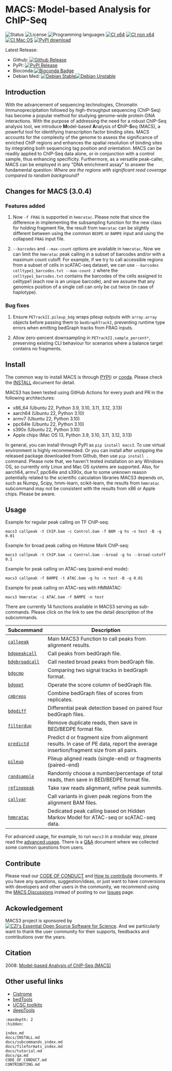# MACS: Model-based Analysis for ChIP-Seq

![Status](https://img.shields.io/pypi/status/macs3.svg) ![License](https://img.shields.io/github/license/macs3-project/MACS) ![Programming languages](https://img.shields.io/github/languages/top/macs3-project/MACS) [![CI x64](https://github.com/macs3-project/MACS/actions/workflows/build-and-test-MACS3-x64.yml/badge.svg)](https://github.com/macs3-project/MACS/actions/workflows/build-and-test-MACS3-x64.yml) [![CI non x64](https://github.com/macs3-project/MACS/actions/workflows/build-and-test-MACS3-non-x64.yml/badge.svg)](https://github.com/macs3-project/MACS/actions/workflows/build-and-test-MACS3-non-x64.yml) [![CI Mac OS](https://github.com/macs3-project/MACS/actions/workflows/build-and-test-MACS3-macos.yml/badge.svg)](https://github.com/macs3-project/MACS/actions/workflows/build-and-test-MACS3-macos.yml) [![PyPI download](https://img.shields.io/pypi/dm/macs3?label=pypi%20downloads)](https://pypistats.org/packages/macs3)

Latest Release:
* Github: [![Github Release](https://img.shields.io/github/v/release/macs3-project/MACS)](https://github.com/macs3-project/MACS/releases)
* PyPI: [![PyPI Release](https://img.shields.io/pypi/v/macs3.svg)](https://pypi.org/project/MACS3/)
* Bioconda:[![Bioconda Badge](https://anaconda.org/bioconda/macs3/badges/version.svg)](https://anaconda.org/bioconda/macs3)
* Debian Med: [![Debian Stable](https://img.shields.io/debian/v/macs/stable?label=debian%20stable)](https://packages.debian.org/stable/macs)[![Debian Unstable](https://img.shields.io/debian/v/macs/sid?label=debian%20sid)](https://packages.debian.org/sid/macs3)

## Introduction

With the advancement of sequencing technologies, Chromatin
Immunoprecipitation followed by high-throughput sequencing (ChIP-Seq)
has become a popular method for studying genome-wide protein-DNA
interactions. With the purpose of addressing the need for a robust
ChIP-Seq analysis tool, we introduce **M**odel-based **A**nalysis of
**C**hIP-**S**eq (MACS), a powerful tool for identifying transcription
factor binding sites. MACS accounts for the complexity of the genome
to assess the significance of enriched ChIP regions and enhances the
spatial resolution of binding sites by integrating both sequencing tag
position and orientation. MACS can be readily applied to ChIP-Seq data
alone, or in conjunction with a control sample, thus enhancing
specificity. Furthermore, as a versatile peak-caller, MACS can be
employed in any "DNA enrichment assay" to answer the fundamental
question: *Where are the regions with significant read coverage
compared to random background?*

## Changes for MACS (3.0.4) 

### Features added

1) Now `-f FRAG` is supported in `hmmratac`. Please note that since
the difference in implementing the subsampling function for the new
class for holding fragment file, the result from `hmmratac` can be
slightly different between using the common `BEDPE` or `BAMPE` input
and using the collapsed `FRAG` input file.

2) `--barcodes` and `--max-count` options are available in
`hmmratac`. Now we can limit the `hmmratac` peak calling in a subset
of barcodes and/or with a maximum count cutoff. For example, if we try
to call accessible regions from a subset of cells in scATAC-seq
dataset, we can use `--barcodes celltype1_barcodes.txt --max-count 2`
where the `celltype1_barcodes.txt` contains the barcodes of the cells
assigned to celltype1 (each row is an unique barcode), and we assume
that any genomics position of a single cell can only be cut twice (in
case of haplotype).

### Bug fixes

1) Ensure `PETrackII.pileup_bdg` wraps pileup outputs with
`array.array` objects before passing them to `bedGraphTrackI`,
preventing runtime type errors when emitting bedGraph tracks from FRAG
inputs.

2) Allow zero-percent downsampling in `PETrackII.sample_percent*`,
preserving existing CLI behaviour for scenarios where a balance target
contains no fragments.

## Install

The common way to install MACS is through
[PYPI](https://pypi.org/project/macs3/)) or
[conda](https://anaconda.org/macs3/macs3). Please check the
[INSTALL](docs/INSTALL.md) document for detail.

MACS3 has been tested using GitHub Actions for every push and PR in
the following architectures:

 * x86_64 (Ubuntu 22, Python 3.9, 3.10, 3.11, 3.12, 3.13)
 * aarch64 (Ubuntu 22, Python 3.10)
 * armv7 (Ubuntu 22, Python 3.10)
 * ppc64le (Ubuntu 22, Python 3.10)
 * s390x (Ubuntu 22, Python 3.10)
 * Apple chips (Mac OS 13, Python 3.9, 3.10, 3.11, 3.12, 3.13)

In general, you can install through PyPI as `pip install macs3`.  To
use virtual environment is highly recommended. Or you can install
after unzipping the released package downloaded from Github, then use
`pip install .` command. Please note that, we haven't tested
installation on any Windows OS, so currently only Linux and Mac OS
systems are supported. Also, for aarch64, armv7, ppc64le and s390x,
due to some unknown reason potentially related to the scientific
calculation libraries MACS3 depends on, such as Numpy, Scipy,
hmm-learn, scikit-learn, the results from `hmmratac` subcommand may
not be consistent with the results from x86 or Apple chips. Please be
aware.

## Usage

Example for regular peak calling on TF ChIP-seq:

`macs3 callpeak -t ChIP.bam -c Control.bam -f BAM -g hs -n test -B -q 0.01`

Example for broad peak calling on Histone Mark ChIP-seq:

`macs3 callpeak -t ChIP.bam -c Control.bam --broad -g hs --broad-cutoff 0.1`

Example for peak calling on ATAC-seq (paired-end mode):

`macs3 callpeak -f BAMPE -t ATAC.bam -g hs -n test -B -q 0.01`

Example for peak calling on ATAC-seq with HMMATAC:

`macs3 hmmratac -i ATAC.bam -f BAMPE -n test`

There are currently 14 functions available in MACS3 serving as
sub-commands. Please click on the link to see the detail description
of the subcommands.

Subcommand | Description
-----------|----------
[`callpeak`](docs/callpeak.md) | Main MACS3 Function to call peaks from alignment results.
[`bdgpeakcall`](docs/bdgpeakcall.md) | Call peaks from bedGraph file.
[`bdgbroadcall`](docs/bdgbroadcall.md) | Call nested broad peaks from bedGraph file.
[`bdgcmp`](docs/bdgcmp.md) | Comparing two signal tracks in bedGraph format.
[`bdgopt`](docs/bdgopt.md) | Operate the score column of bedGraph file.
[`cmbreps`](docs/cmbreps.md) | Combine bedGraph files of scores from replicates.
[`bdgdiff`](docs/bdgdiff.md) | Differential peak detection based on paired four bedGraph files.
[`filterdup`](docs/filterdup.md) | Remove duplicate reads, then save in BED/BEDPE format file.
[`predictd`](docs/predictd.md) | Predict d or fragment size from alignment results. In case of PE data, report the average insertion/fragment size from all pairs.
[`pileup`](docs/pileup.md) | Pileup aligned reads (single-end) or fragments (paired-end)
[`randsample`](docs/randsample.md) | Randomly choose a number/percentage of total reads, then save in BED/BEDPE format file.
[`refinepeak`](docs/refinepeak.md) | Take raw reads alignment, refine peak summits.
[`callvar`](docs/callvar.md) | Call variants in given peak regions from the alignment BAM files.
[`hmmratac`](docs/hmmratac.md) | Dedicated peak calling based on Hidden Markov Model for ATAC-seq or scATAC-seq data.

For advanced usage, for example, to run `macs3` in a modular way,
please read the [advanced usage](docs/Advanced_Step-by-step_Peak_Calling.md). There is a
[Q&A](docs/qa.md) document where we collected some common questions
from users.

## Contribute

Please read our [CODE OF CONDUCT](CODE_OF_CONDUCT.md) and [How to
contribute](CONTRIBUTING.md) documents. If you have any questions,
suggestion/ideas, or just want to have conversions with developers and
other users in the community, we recommend using the [MACS
Discussions](https://github.com/macs3-project/MACS/discussions)
instead of posting to our
[Issues](https://github.com/macs3-project/MACS/issues) page.

## Ackowledgement

MACS3 project is sponsored by [![CZI's Essential Open Source Software for Science](https://chanzuckerberg.github.io/open-science/badges/CZI-EOSS.svg)](https://czi.co/EOSS). And we particularly want to thank the user community for their supports, feedbacks and contributions over the years.

## Citation

2008: [Model-based Analysis of ChIP-Seq
(MACS)](https://genomebiology.biomedcentral.com/articles/10.1186/gb-2008-9-9-r137)

## Other useful links

 * [Cistrome](http://cistrome.org/)
 * [bedTools](http://code.google.com/p/bedtools/)
 * [UCSC toolkits](http://hgdownload.cse.ucsc.edu/admin/exe/)
 * [deepTools](https://github.com/deeptools/deepTools/)


```{toctree}
:maxdepth: 2
:hidden:

index.md
docs/INSTALL.md
docs/subcommands_index.md
docs/fileformats_index.md
docs/tutorial.md
docs/qa.md
CODE_OF_CONDUCT.md
CONTRIBUTING.md
